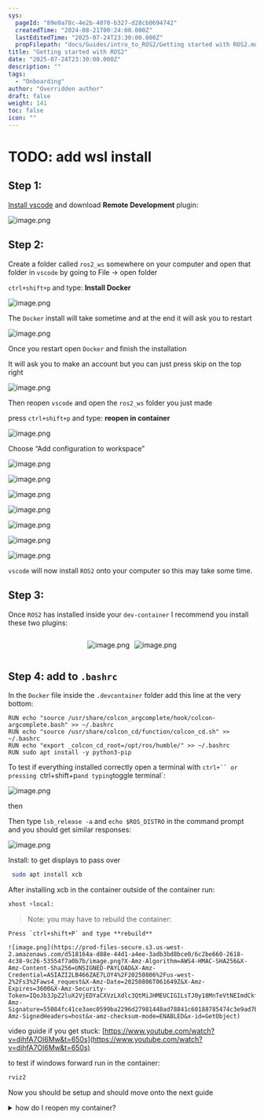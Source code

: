 ```yaml
---
sys:
  pageId: "89e0a78c-4e2b-4070-b327-d28cb0694742"
  createdTime: "2024-08-21T00:24:00.000Z"
  lastEditedTime: "2025-07-24T23:30:00.000Z"
  propFilepath: "docs/Guides/intro_to_ROS2/Getting started with ROS2.md"
title: "Getting started with ROS2"
date: "2025-07-24T23:30:00.000Z"
description: ""
tags:
  - "Onboarding"
author: "Overridden author"
draft: false
weight: 141
toc: false
icon: ""
---
```


# TODO: add wsl install

## Step 1:

[Install vscode](https://code.visualstudio.com/download) and download **Remote Development** plugin:

![image.png](https://prod-files-secure.s3.us-west-2.amazonaws.com/d518164a-d88e-44d1-a4ee-3adb3bd8bce0/efb52993-1881-4a40-b95e-6f020334f022/image.png?X-Amz-Algorithm=AWS4-HMAC-SHA256&X-Amz-Content-Sha256=UNSIGNED-PAYLOAD&X-Amz-Credential=ASIAZI2LB466ZBJM63OQ%2F20250806%2Fus-west-2%2Fs3%2Faws4_request&X-Amz-Date=20250806T061644Z&X-Amz-Expires=3600&X-Amz-Security-Token=IQoJb3JpZ2luX2VjEDYaCXVzLXdlc3QtMiJHMEUCIFn7GvIquiNSjjZ%2B%2FV4DBF4AlLjt%2F1ba7WSZBAPVy39jAiEAlsF069lK8LVr83%2FRqbyqYghIY98xDQvVF1W7e4qvAl8q%2FwMIbhAAGgw2Mzc0MjMxODM4MDUiDKhEQXI1d462zRoS5ircA12LLlw3wTv%2BCShpX9VPEY3qP5xnIa0hHWGXjyRagmkIGgJM3MVBFia5tcqin57%2BiH9aRA8k2a9ud%2B3L1qe%2FG7JpdWYO7Waz9N%2BQRRvqY8RYB9KNXQX3d7KqoFZAfxPcuOuReFJi4NHvxrc2tZx5fE56hlAUbLFjeufzLOZrvk0i7dznebN8IAn%2B08ywqVVvO%2BzSkeqQyfME7VWS9HRmMS8hVysmBJ0F2isMu%2BQwbzuA%2F2wkpUmcqhPoENir%2FO%2Fqy%2B1uvRc9B5PdSP4GPnXrV2Df6wNuocZSRcyUl7E1bFYfB%2BLIwTGg6IMZl2DlKST%2FMneH5n%2F%2BRHgTWB24wuuy%2FMUyAIAfzXdSuPPw%2Bq%2Bd7h6npF9DOBrBywV0mAImQqSZ0sSBWQA8yG30mi8DYR%2Fovi4lghY8dYwn1Ab7qVkpy%2F8yvhaVBoVZX%2B%2BPswXtPKNJ0EMYTOk%2FxkWeNeZDkZjXgQjdl%2Fo%2FDzZ%2F%2FrX735bPshKlGHy3khzZbEJSEz72U0ziFFzawyCpBL2nXgEVbSsaMcrl5VT%2B15hpuClrU6VjgaCy5quRCpw6tMD7shLUG2tjJF4uH7wimZV0Nchfnae1fV1Vm3%2BtaglmNmSFl5qasLXBgi1cJVdN0Yx6wacOMITLy8QGOqUB5DRSHopNqPtD4ViOOM0g%2FN0LgUxVyGuPgm3Ubx3Vxe621kP1I8GXCu5844ZyH6bDvuOLCrgpY%2BxOQaPDsUTJryZX87H%2BFoPVdQs2RpkJz7pYLMK01vX7MWJU0nJhvwCUWEIJKK%2FdPL4c22MKPKkGv2nvLrOCai83fgpu1h3Ub5SkUdwpt6ANs5oaZ05x0JnWGwq4Oj76Xmq%2F%2FeTwekxhpRy7Ff1o&X-Amz-Signature=88a153e55751311178766258de1c649be8d445e97d8808b9f7b545bcba66d22f&X-Amz-SignedHeaders=host&x-amz-checksum-mode=ENABLED&x-id=GetObject)

## Step 2:

Create a folder called `ros2_ws` somewhere on your computer and open that folder in `vscode` by going to File → open folder 

`ctrl+shift+p` and type: **Install Docker**

![image.png](https://prod-files-secure.s3.us-west-2.amazonaws.com/d518164a-d88e-44d1-a4ee-3adb3bd8bce0/2269dc0e-1cd5-47ff-bceb-c04ad9b2eab0/image.png?X-Amz-Algorithm=AWS4-HMAC-SHA256&X-Amz-Content-Sha256=UNSIGNED-PAYLOAD&X-Amz-Credential=ASIAZI2LB466ZBJM63OQ%2F20250806%2Fus-west-2%2Fs3%2Faws4_request&X-Amz-Date=20250806T061644Z&X-Amz-Expires=3600&X-Amz-Security-Token=IQoJb3JpZ2luX2VjEDYaCXVzLXdlc3QtMiJHMEUCIFn7GvIquiNSjjZ%2B%2FV4DBF4AlLjt%2F1ba7WSZBAPVy39jAiEAlsF069lK8LVr83%2FRqbyqYghIY98xDQvVF1W7e4qvAl8q%2FwMIbhAAGgw2Mzc0MjMxODM4MDUiDKhEQXI1d462zRoS5ircA12LLlw3wTv%2BCShpX9VPEY3qP5xnIa0hHWGXjyRagmkIGgJM3MVBFia5tcqin57%2BiH9aRA8k2a9ud%2B3L1qe%2FG7JpdWYO7Waz9N%2BQRRvqY8RYB9KNXQX3d7KqoFZAfxPcuOuReFJi4NHvxrc2tZx5fE56hlAUbLFjeufzLOZrvk0i7dznebN8IAn%2B08ywqVVvO%2BzSkeqQyfME7VWS9HRmMS8hVysmBJ0F2isMu%2BQwbzuA%2F2wkpUmcqhPoENir%2FO%2Fqy%2B1uvRc9B5PdSP4GPnXrV2Df6wNuocZSRcyUl7E1bFYfB%2BLIwTGg6IMZl2DlKST%2FMneH5n%2F%2BRHgTWB24wuuy%2FMUyAIAfzXdSuPPw%2Bq%2Bd7h6npF9DOBrBywV0mAImQqSZ0sSBWQA8yG30mi8DYR%2Fovi4lghY8dYwn1Ab7qVkpy%2F8yvhaVBoVZX%2B%2BPswXtPKNJ0EMYTOk%2FxkWeNeZDkZjXgQjdl%2Fo%2FDzZ%2F%2FrX735bPshKlGHy3khzZbEJSEz72U0ziFFzawyCpBL2nXgEVbSsaMcrl5VT%2B15hpuClrU6VjgaCy5quRCpw6tMD7shLUG2tjJF4uH7wimZV0Nchfnae1fV1Vm3%2BtaglmNmSFl5qasLXBgi1cJVdN0Yx6wacOMITLy8QGOqUB5DRSHopNqPtD4ViOOM0g%2FN0LgUxVyGuPgm3Ubx3Vxe621kP1I8GXCu5844ZyH6bDvuOLCrgpY%2BxOQaPDsUTJryZX87H%2BFoPVdQs2RpkJz7pYLMK01vX7MWJU0nJhvwCUWEIJKK%2FdPL4c22MKPKkGv2nvLrOCai83fgpu1h3Ub5SkUdwpt6ANs5oaZ05x0JnWGwq4Oj76Xmq%2F%2FeTwekxhpRy7Ff1o&X-Amz-Signature=09b87bb0f5340128bccf94a898a53d66045aee44e6a08d6c2b23845f9421f7a4&X-Amz-SignedHeaders=host&x-amz-checksum-mode=ENABLED&x-id=GetObject)

The `Docker` install will take sometime and at the end it will ask you to restart

![image.png](https://prod-files-secure.s3.us-west-2.amazonaws.com/d518164a-d88e-44d1-a4ee-3adb3bd8bce0/ed233f78-be33-4b1f-b89c-9c346c0e961e/image.png?X-Amz-Algorithm=AWS4-HMAC-SHA256&X-Amz-Content-Sha256=UNSIGNED-PAYLOAD&X-Amz-Credential=ASIAZI2LB466ZBJM63OQ%2F20250806%2Fus-west-2%2Fs3%2Faws4_request&X-Amz-Date=20250806T061644Z&X-Amz-Expires=3600&X-Amz-Security-Token=IQoJb3JpZ2luX2VjEDYaCXVzLXdlc3QtMiJHMEUCIFn7GvIquiNSjjZ%2B%2FV4DBF4AlLjt%2F1ba7WSZBAPVy39jAiEAlsF069lK8LVr83%2FRqbyqYghIY98xDQvVF1W7e4qvAl8q%2FwMIbhAAGgw2Mzc0MjMxODM4MDUiDKhEQXI1d462zRoS5ircA12LLlw3wTv%2BCShpX9VPEY3qP5xnIa0hHWGXjyRagmkIGgJM3MVBFia5tcqin57%2BiH9aRA8k2a9ud%2B3L1qe%2FG7JpdWYO7Waz9N%2BQRRvqY8RYB9KNXQX3d7KqoFZAfxPcuOuReFJi4NHvxrc2tZx5fE56hlAUbLFjeufzLOZrvk0i7dznebN8IAn%2B08ywqVVvO%2BzSkeqQyfME7VWS9HRmMS8hVysmBJ0F2isMu%2BQwbzuA%2F2wkpUmcqhPoENir%2FO%2Fqy%2B1uvRc9B5PdSP4GPnXrV2Df6wNuocZSRcyUl7E1bFYfB%2BLIwTGg6IMZl2DlKST%2FMneH5n%2F%2BRHgTWB24wuuy%2FMUyAIAfzXdSuPPw%2Bq%2Bd7h6npF9DOBrBywV0mAImQqSZ0sSBWQA8yG30mi8DYR%2Fovi4lghY8dYwn1Ab7qVkpy%2F8yvhaVBoVZX%2B%2BPswXtPKNJ0EMYTOk%2FxkWeNeZDkZjXgQjdl%2Fo%2FDzZ%2F%2FrX735bPshKlGHy3khzZbEJSEz72U0ziFFzawyCpBL2nXgEVbSsaMcrl5VT%2B15hpuClrU6VjgaCy5quRCpw6tMD7shLUG2tjJF4uH7wimZV0Nchfnae1fV1Vm3%2BtaglmNmSFl5qasLXBgi1cJVdN0Yx6wacOMITLy8QGOqUB5DRSHopNqPtD4ViOOM0g%2FN0LgUxVyGuPgm3Ubx3Vxe621kP1I8GXCu5844ZyH6bDvuOLCrgpY%2BxOQaPDsUTJryZX87H%2BFoPVdQs2RpkJz7pYLMK01vX7MWJU0nJhvwCUWEIJKK%2FdPL4c22MKPKkGv2nvLrOCai83fgpu1h3Ub5SkUdwpt6ANs5oaZ05x0JnWGwq4Oj76Xmq%2F%2FeTwekxhpRy7Ff1o&X-Amz-Signature=06c0c0605b88b76026bec281fe48aef35f6faac4ac9eee0c2bca5e723ff92ad7&X-Amz-SignedHeaders=host&x-amz-checksum-mode=ENABLED&x-id=GetObject)

Once you restart open `Docker` and finish the installation

It will ask you to make an account but you can just press skip on the top right

![image.png](https://prod-files-secure.s3.us-west-2.amazonaws.com/d518164a-d88e-44d1-a4ee-3adb3bd8bce0/21010ad9-1659-4fd9-9f59-9932a09b2a3d/image.png?X-Amz-Algorithm=AWS4-HMAC-SHA256&X-Amz-Content-Sha256=UNSIGNED-PAYLOAD&X-Amz-Credential=ASIAZI2LB466ZBJM63OQ%2F20250806%2Fus-west-2%2Fs3%2Faws4_request&X-Amz-Date=20250806T061644Z&X-Amz-Expires=3600&X-Amz-Security-Token=IQoJb3JpZ2luX2VjEDYaCXVzLXdlc3QtMiJHMEUCIFn7GvIquiNSjjZ%2B%2FV4DBF4AlLjt%2F1ba7WSZBAPVy39jAiEAlsF069lK8LVr83%2FRqbyqYghIY98xDQvVF1W7e4qvAl8q%2FwMIbhAAGgw2Mzc0MjMxODM4MDUiDKhEQXI1d462zRoS5ircA12LLlw3wTv%2BCShpX9VPEY3qP5xnIa0hHWGXjyRagmkIGgJM3MVBFia5tcqin57%2BiH9aRA8k2a9ud%2B3L1qe%2FG7JpdWYO7Waz9N%2BQRRvqY8RYB9KNXQX3d7KqoFZAfxPcuOuReFJi4NHvxrc2tZx5fE56hlAUbLFjeufzLOZrvk0i7dznebN8IAn%2B08ywqVVvO%2BzSkeqQyfME7VWS9HRmMS8hVysmBJ0F2isMu%2BQwbzuA%2F2wkpUmcqhPoENir%2FO%2Fqy%2B1uvRc9B5PdSP4GPnXrV2Df6wNuocZSRcyUl7E1bFYfB%2BLIwTGg6IMZl2DlKST%2FMneH5n%2F%2BRHgTWB24wuuy%2FMUyAIAfzXdSuPPw%2Bq%2Bd7h6npF9DOBrBywV0mAImQqSZ0sSBWQA8yG30mi8DYR%2Fovi4lghY8dYwn1Ab7qVkpy%2F8yvhaVBoVZX%2B%2BPswXtPKNJ0EMYTOk%2FxkWeNeZDkZjXgQjdl%2Fo%2FDzZ%2F%2FrX735bPshKlGHy3khzZbEJSEz72U0ziFFzawyCpBL2nXgEVbSsaMcrl5VT%2B15hpuClrU6VjgaCy5quRCpw6tMD7shLUG2tjJF4uH7wimZV0Nchfnae1fV1Vm3%2BtaglmNmSFl5qasLXBgi1cJVdN0Yx6wacOMITLy8QGOqUB5DRSHopNqPtD4ViOOM0g%2FN0LgUxVyGuPgm3Ubx3Vxe621kP1I8GXCu5844ZyH6bDvuOLCrgpY%2BxOQaPDsUTJryZX87H%2BFoPVdQs2RpkJz7pYLMK01vX7MWJU0nJhvwCUWEIJKK%2FdPL4c22MKPKkGv2nvLrOCai83fgpu1h3Ub5SkUdwpt6ANs5oaZ05x0JnWGwq4Oj76Xmq%2F%2FeTwekxhpRy7Ff1o&X-Amz-Signature=56bcd9fe0f217df809d10dfbaa9baceaf6e7ec661e7929a2445a76bdfee650bc&X-Amz-SignedHeaders=host&x-amz-checksum-mode=ENABLED&x-id=GetObject)

Then reopen `vscode` and open the `ros2_ws` folder you just made

press `ctrl+shift+p` and type: **reopen in container**

![image.png](https://prod-files-secure.s3.us-west-2.amazonaws.com/d518164a-d88e-44d1-a4ee-3adb3bd8bce0/4e93b8c2-41ad-488c-8095-c74205196118/image.png?X-Amz-Algorithm=AWS4-HMAC-SHA256&X-Amz-Content-Sha256=UNSIGNED-PAYLOAD&X-Amz-Credential=ASIAZI2LB466ZBJM63OQ%2F20250806%2Fus-west-2%2Fs3%2Faws4_request&X-Amz-Date=20250806T061644Z&X-Amz-Expires=3600&X-Amz-Security-Token=IQoJb3JpZ2luX2VjEDYaCXVzLXdlc3QtMiJHMEUCIFn7GvIquiNSjjZ%2B%2FV4DBF4AlLjt%2F1ba7WSZBAPVy39jAiEAlsF069lK8LVr83%2FRqbyqYghIY98xDQvVF1W7e4qvAl8q%2FwMIbhAAGgw2Mzc0MjMxODM4MDUiDKhEQXI1d462zRoS5ircA12LLlw3wTv%2BCShpX9VPEY3qP5xnIa0hHWGXjyRagmkIGgJM3MVBFia5tcqin57%2BiH9aRA8k2a9ud%2B3L1qe%2FG7JpdWYO7Waz9N%2BQRRvqY8RYB9KNXQX3d7KqoFZAfxPcuOuReFJi4NHvxrc2tZx5fE56hlAUbLFjeufzLOZrvk0i7dznebN8IAn%2B08ywqVVvO%2BzSkeqQyfME7VWS9HRmMS8hVysmBJ0F2isMu%2BQwbzuA%2F2wkpUmcqhPoENir%2FO%2Fqy%2B1uvRc9B5PdSP4GPnXrV2Df6wNuocZSRcyUl7E1bFYfB%2BLIwTGg6IMZl2DlKST%2FMneH5n%2F%2BRHgTWB24wuuy%2FMUyAIAfzXdSuPPw%2Bq%2Bd7h6npF9DOBrBywV0mAImQqSZ0sSBWQA8yG30mi8DYR%2Fovi4lghY8dYwn1Ab7qVkpy%2F8yvhaVBoVZX%2B%2BPswXtPKNJ0EMYTOk%2FxkWeNeZDkZjXgQjdl%2Fo%2FDzZ%2F%2FrX735bPshKlGHy3khzZbEJSEz72U0ziFFzawyCpBL2nXgEVbSsaMcrl5VT%2B15hpuClrU6VjgaCy5quRCpw6tMD7shLUG2tjJF4uH7wimZV0Nchfnae1fV1Vm3%2BtaglmNmSFl5qasLXBgi1cJVdN0Yx6wacOMITLy8QGOqUB5DRSHopNqPtD4ViOOM0g%2FN0LgUxVyGuPgm3Ubx3Vxe621kP1I8GXCu5844ZyH6bDvuOLCrgpY%2BxOQaPDsUTJryZX87H%2BFoPVdQs2RpkJz7pYLMK01vX7MWJU0nJhvwCUWEIJKK%2FdPL4c22MKPKkGv2nvLrOCai83fgpu1h3Ub5SkUdwpt6ANs5oaZ05x0JnWGwq4Oj76Xmq%2F%2FeTwekxhpRy7Ff1o&X-Amz-Signature=1eea65dd9d5b3d92bdc61676a5053813b5f116da5812644e4375702572a7f0f3&X-Amz-SignedHeaders=host&x-amz-checksum-mode=ENABLED&x-id=GetObject)

Choose “Add configuration to workspace”

![image.png](https://prod-files-secure.s3.us-west-2.amazonaws.com/d518164a-d88e-44d1-a4ee-3adb3bd8bce0/9560b282-5060-4989-ba37-97e7b2c22476/image.png?X-Amz-Algorithm=AWS4-HMAC-SHA256&X-Amz-Content-Sha256=UNSIGNED-PAYLOAD&X-Amz-Credential=ASIAZI2LB466ZBJM63OQ%2F20250806%2Fus-west-2%2Fs3%2Faws4_request&X-Amz-Date=20250806T061644Z&X-Amz-Expires=3600&X-Amz-Security-Token=IQoJb3JpZ2luX2VjEDYaCXVzLXdlc3QtMiJHMEUCIFn7GvIquiNSjjZ%2B%2FV4DBF4AlLjt%2F1ba7WSZBAPVy39jAiEAlsF069lK8LVr83%2FRqbyqYghIY98xDQvVF1W7e4qvAl8q%2FwMIbhAAGgw2Mzc0MjMxODM4MDUiDKhEQXI1d462zRoS5ircA12LLlw3wTv%2BCShpX9VPEY3qP5xnIa0hHWGXjyRagmkIGgJM3MVBFia5tcqin57%2BiH9aRA8k2a9ud%2B3L1qe%2FG7JpdWYO7Waz9N%2BQRRvqY8RYB9KNXQX3d7KqoFZAfxPcuOuReFJi4NHvxrc2tZx5fE56hlAUbLFjeufzLOZrvk0i7dznebN8IAn%2B08ywqVVvO%2BzSkeqQyfME7VWS9HRmMS8hVysmBJ0F2isMu%2BQwbzuA%2F2wkpUmcqhPoENir%2FO%2Fqy%2B1uvRc9B5PdSP4GPnXrV2Df6wNuocZSRcyUl7E1bFYfB%2BLIwTGg6IMZl2DlKST%2FMneH5n%2F%2BRHgTWB24wuuy%2FMUyAIAfzXdSuPPw%2Bq%2Bd7h6npF9DOBrBywV0mAImQqSZ0sSBWQA8yG30mi8DYR%2Fovi4lghY8dYwn1Ab7qVkpy%2F8yvhaVBoVZX%2B%2BPswXtPKNJ0EMYTOk%2FxkWeNeZDkZjXgQjdl%2Fo%2FDzZ%2F%2FrX735bPshKlGHy3khzZbEJSEz72U0ziFFzawyCpBL2nXgEVbSsaMcrl5VT%2B15hpuClrU6VjgaCy5quRCpw6tMD7shLUG2tjJF4uH7wimZV0Nchfnae1fV1Vm3%2BtaglmNmSFl5qasLXBgi1cJVdN0Yx6wacOMITLy8QGOqUB5DRSHopNqPtD4ViOOM0g%2FN0LgUxVyGuPgm3Ubx3Vxe621kP1I8GXCu5844ZyH6bDvuOLCrgpY%2BxOQaPDsUTJryZX87H%2BFoPVdQs2RpkJz7pYLMK01vX7MWJU0nJhvwCUWEIJKK%2FdPL4c22MKPKkGv2nvLrOCai83fgpu1h3Ub5SkUdwpt6ANs5oaZ05x0JnWGwq4Oj76Xmq%2F%2FeTwekxhpRy7Ff1o&X-Amz-Signature=8ab1c5e7109b26a9d9ec95bec12eda35bc2ea46645073c94058f4a64a92230b8&X-Amz-SignedHeaders=host&x-amz-checksum-mode=ENABLED&x-id=GetObject)

![image.png](https://prod-files-secure.s3.us-west-2.amazonaws.com/d518164a-d88e-44d1-a4ee-3adb3bd8bce0/2ee63f81-886b-48e8-a553-dc6e5eac99e4/image.png?X-Amz-Algorithm=AWS4-HMAC-SHA256&X-Amz-Content-Sha256=UNSIGNED-PAYLOAD&X-Amz-Credential=ASIAZI2LB466ZBJM63OQ%2F20250806%2Fus-west-2%2Fs3%2Faws4_request&X-Amz-Date=20250806T061644Z&X-Amz-Expires=3600&X-Amz-Security-Token=IQoJb3JpZ2luX2VjEDYaCXVzLXdlc3QtMiJHMEUCIFn7GvIquiNSjjZ%2B%2FV4DBF4AlLjt%2F1ba7WSZBAPVy39jAiEAlsF069lK8LVr83%2FRqbyqYghIY98xDQvVF1W7e4qvAl8q%2FwMIbhAAGgw2Mzc0MjMxODM4MDUiDKhEQXI1d462zRoS5ircA12LLlw3wTv%2BCShpX9VPEY3qP5xnIa0hHWGXjyRagmkIGgJM3MVBFia5tcqin57%2BiH9aRA8k2a9ud%2B3L1qe%2FG7JpdWYO7Waz9N%2BQRRvqY8RYB9KNXQX3d7KqoFZAfxPcuOuReFJi4NHvxrc2tZx5fE56hlAUbLFjeufzLOZrvk0i7dznebN8IAn%2B08ywqVVvO%2BzSkeqQyfME7VWS9HRmMS8hVysmBJ0F2isMu%2BQwbzuA%2F2wkpUmcqhPoENir%2FO%2Fqy%2B1uvRc9B5PdSP4GPnXrV2Df6wNuocZSRcyUl7E1bFYfB%2BLIwTGg6IMZl2DlKST%2FMneH5n%2F%2BRHgTWB24wuuy%2FMUyAIAfzXdSuPPw%2Bq%2Bd7h6npF9DOBrBywV0mAImQqSZ0sSBWQA8yG30mi8DYR%2Fovi4lghY8dYwn1Ab7qVkpy%2F8yvhaVBoVZX%2B%2BPswXtPKNJ0EMYTOk%2FxkWeNeZDkZjXgQjdl%2Fo%2FDzZ%2F%2FrX735bPshKlGHy3khzZbEJSEz72U0ziFFzawyCpBL2nXgEVbSsaMcrl5VT%2B15hpuClrU6VjgaCy5quRCpw6tMD7shLUG2tjJF4uH7wimZV0Nchfnae1fV1Vm3%2BtaglmNmSFl5qasLXBgi1cJVdN0Yx6wacOMITLy8QGOqUB5DRSHopNqPtD4ViOOM0g%2FN0LgUxVyGuPgm3Ubx3Vxe621kP1I8GXCu5844ZyH6bDvuOLCrgpY%2BxOQaPDsUTJryZX87H%2BFoPVdQs2RpkJz7pYLMK01vX7MWJU0nJhvwCUWEIJKK%2FdPL4c22MKPKkGv2nvLrOCai83fgpu1h3Ub5SkUdwpt6ANs5oaZ05x0JnWGwq4Oj76Xmq%2F%2FeTwekxhpRy7Ff1o&X-Amz-Signature=065a0bc242b550ceecc878399eb38974a1ddc8495e5e7556babb272052ac96b5&X-Amz-SignedHeaders=host&x-amz-checksum-mode=ENABLED&x-id=GetObject)

![image.png](https://prod-files-secure.s3.us-west-2.amazonaws.com/d518164a-d88e-44d1-a4ee-3adb3bd8bce0/e0fd626c-c8b6-4b2c-95d1-fa4c26514504/image.png?X-Amz-Algorithm=AWS4-HMAC-SHA256&X-Amz-Content-Sha256=UNSIGNED-PAYLOAD&X-Amz-Credential=ASIAZI2LB466ZBJM63OQ%2F20250806%2Fus-west-2%2Fs3%2Faws4_request&X-Amz-Date=20250806T061644Z&X-Amz-Expires=3600&X-Amz-Security-Token=IQoJb3JpZ2luX2VjEDYaCXVzLXdlc3QtMiJHMEUCIFn7GvIquiNSjjZ%2B%2FV4DBF4AlLjt%2F1ba7WSZBAPVy39jAiEAlsF069lK8LVr83%2FRqbyqYghIY98xDQvVF1W7e4qvAl8q%2FwMIbhAAGgw2Mzc0MjMxODM4MDUiDKhEQXI1d462zRoS5ircA12LLlw3wTv%2BCShpX9VPEY3qP5xnIa0hHWGXjyRagmkIGgJM3MVBFia5tcqin57%2BiH9aRA8k2a9ud%2B3L1qe%2FG7JpdWYO7Waz9N%2BQRRvqY8RYB9KNXQX3d7KqoFZAfxPcuOuReFJi4NHvxrc2tZx5fE56hlAUbLFjeufzLOZrvk0i7dznebN8IAn%2B08ywqVVvO%2BzSkeqQyfME7VWS9HRmMS8hVysmBJ0F2isMu%2BQwbzuA%2F2wkpUmcqhPoENir%2FO%2Fqy%2B1uvRc9B5PdSP4GPnXrV2Df6wNuocZSRcyUl7E1bFYfB%2BLIwTGg6IMZl2DlKST%2FMneH5n%2F%2BRHgTWB24wuuy%2FMUyAIAfzXdSuPPw%2Bq%2Bd7h6npF9DOBrBywV0mAImQqSZ0sSBWQA8yG30mi8DYR%2Fovi4lghY8dYwn1Ab7qVkpy%2F8yvhaVBoVZX%2B%2BPswXtPKNJ0EMYTOk%2FxkWeNeZDkZjXgQjdl%2Fo%2FDzZ%2F%2FrX735bPshKlGHy3khzZbEJSEz72U0ziFFzawyCpBL2nXgEVbSsaMcrl5VT%2B15hpuClrU6VjgaCy5quRCpw6tMD7shLUG2tjJF4uH7wimZV0Nchfnae1fV1Vm3%2BtaglmNmSFl5qasLXBgi1cJVdN0Yx6wacOMITLy8QGOqUB5DRSHopNqPtD4ViOOM0g%2FN0LgUxVyGuPgm3Ubx3Vxe621kP1I8GXCu5844ZyH6bDvuOLCrgpY%2BxOQaPDsUTJryZX87H%2BFoPVdQs2RpkJz7pYLMK01vX7MWJU0nJhvwCUWEIJKK%2FdPL4c22MKPKkGv2nvLrOCai83fgpu1h3Ub5SkUdwpt6ANs5oaZ05x0JnWGwq4Oj76Xmq%2F%2FeTwekxhpRy7Ff1o&X-Amz-Signature=3dc82fa0396d2c7f4efc2639ace483d7e87b1670126927c602e171f964344748&X-Amz-SignedHeaders=host&x-amz-checksum-mode=ENABLED&x-id=GetObject)

![image.png](https://prod-files-secure.s3.us-west-2.amazonaws.com/d518164a-d88e-44d1-a4ee-3adb3bd8bce0/a2e13f50-d2ab-4719-a4c2-7ced634bfc9d/image.png?X-Amz-Algorithm=AWS4-HMAC-SHA256&X-Amz-Content-Sha256=UNSIGNED-PAYLOAD&X-Amz-Credential=ASIAZI2LB466ZBJM63OQ%2F20250806%2Fus-west-2%2Fs3%2Faws4_request&X-Amz-Date=20250806T061644Z&X-Amz-Expires=3600&X-Amz-Security-Token=IQoJb3JpZ2luX2VjEDYaCXVzLXdlc3QtMiJHMEUCIFn7GvIquiNSjjZ%2B%2FV4DBF4AlLjt%2F1ba7WSZBAPVy39jAiEAlsF069lK8LVr83%2FRqbyqYghIY98xDQvVF1W7e4qvAl8q%2FwMIbhAAGgw2Mzc0MjMxODM4MDUiDKhEQXI1d462zRoS5ircA12LLlw3wTv%2BCShpX9VPEY3qP5xnIa0hHWGXjyRagmkIGgJM3MVBFia5tcqin57%2BiH9aRA8k2a9ud%2B3L1qe%2FG7JpdWYO7Waz9N%2BQRRvqY8RYB9KNXQX3d7KqoFZAfxPcuOuReFJi4NHvxrc2tZx5fE56hlAUbLFjeufzLOZrvk0i7dznebN8IAn%2B08ywqVVvO%2BzSkeqQyfME7VWS9HRmMS8hVysmBJ0F2isMu%2BQwbzuA%2F2wkpUmcqhPoENir%2FO%2Fqy%2B1uvRc9B5PdSP4GPnXrV2Df6wNuocZSRcyUl7E1bFYfB%2BLIwTGg6IMZl2DlKST%2FMneH5n%2F%2BRHgTWB24wuuy%2FMUyAIAfzXdSuPPw%2Bq%2Bd7h6npF9DOBrBywV0mAImQqSZ0sSBWQA8yG30mi8DYR%2Fovi4lghY8dYwn1Ab7qVkpy%2F8yvhaVBoVZX%2B%2BPswXtPKNJ0EMYTOk%2FxkWeNeZDkZjXgQjdl%2Fo%2FDzZ%2F%2FrX735bPshKlGHy3khzZbEJSEz72U0ziFFzawyCpBL2nXgEVbSsaMcrl5VT%2B15hpuClrU6VjgaCy5quRCpw6tMD7shLUG2tjJF4uH7wimZV0Nchfnae1fV1Vm3%2BtaglmNmSFl5qasLXBgi1cJVdN0Yx6wacOMITLy8QGOqUB5DRSHopNqPtD4ViOOM0g%2FN0LgUxVyGuPgm3Ubx3Vxe621kP1I8GXCu5844ZyH6bDvuOLCrgpY%2BxOQaPDsUTJryZX87H%2BFoPVdQs2RpkJz7pYLMK01vX7MWJU0nJhvwCUWEIJKK%2FdPL4c22MKPKkGv2nvLrOCai83fgpu1h3Ub5SkUdwpt6ANs5oaZ05x0JnWGwq4Oj76Xmq%2F%2FeTwekxhpRy7Ff1o&X-Amz-Signature=2a1c9bb404df2430284ca8e2d61995f240cff03813dd6a12fd86b3d7dce3ba03&X-Amz-SignedHeaders=host&x-amz-checksum-mode=ENABLED&x-id=GetObject)

![image.png](https://prod-files-secure.s3.us-west-2.amazonaws.com/d518164a-d88e-44d1-a4ee-3adb3bd8bce0/6cc478ad-aaba-4bf7-9fcc-403277ab896c/image.png?X-Amz-Algorithm=AWS4-HMAC-SHA256&X-Amz-Content-Sha256=UNSIGNED-PAYLOAD&X-Amz-Credential=ASIAZI2LB466ZBJM63OQ%2F20250806%2Fus-west-2%2Fs3%2Faws4_request&X-Amz-Date=20250806T061644Z&X-Amz-Expires=3600&X-Amz-Security-Token=IQoJb3JpZ2luX2VjEDYaCXVzLXdlc3QtMiJHMEUCIFn7GvIquiNSjjZ%2B%2FV4DBF4AlLjt%2F1ba7WSZBAPVy39jAiEAlsF069lK8LVr83%2FRqbyqYghIY98xDQvVF1W7e4qvAl8q%2FwMIbhAAGgw2Mzc0MjMxODM4MDUiDKhEQXI1d462zRoS5ircA12LLlw3wTv%2BCShpX9VPEY3qP5xnIa0hHWGXjyRagmkIGgJM3MVBFia5tcqin57%2BiH9aRA8k2a9ud%2B3L1qe%2FG7JpdWYO7Waz9N%2BQRRvqY8RYB9KNXQX3d7KqoFZAfxPcuOuReFJi4NHvxrc2tZx5fE56hlAUbLFjeufzLOZrvk0i7dznebN8IAn%2B08ywqVVvO%2BzSkeqQyfME7VWS9HRmMS8hVysmBJ0F2isMu%2BQwbzuA%2F2wkpUmcqhPoENir%2FO%2Fqy%2B1uvRc9B5PdSP4GPnXrV2Df6wNuocZSRcyUl7E1bFYfB%2BLIwTGg6IMZl2DlKST%2FMneH5n%2F%2BRHgTWB24wuuy%2FMUyAIAfzXdSuPPw%2Bq%2Bd7h6npF9DOBrBywV0mAImQqSZ0sSBWQA8yG30mi8DYR%2Fovi4lghY8dYwn1Ab7qVkpy%2F8yvhaVBoVZX%2B%2BPswXtPKNJ0EMYTOk%2FxkWeNeZDkZjXgQjdl%2Fo%2FDzZ%2F%2FrX735bPshKlGHy3khzZbEJSEz72U0ziFFzawyCpBL2nXgEVbSsaMcrl5VT%2B15hpuClrU6VjgaCy5quRCpw6tMD7shLUG2tjJF4uH7wimZV0Nchfnae1fV1Vm3%2BtaglmNmSFl5qasLXBgi1cJVdN0Yx6wacOMITLy8QGOqUB5DRSHopNqPtD4ViOOM0g%2FN0LgUxVyGuPgm3Ubx3Vxe621kP1I8GXCu5844ZyH6bDvuOLCrgpY%2BxOQaPDsUTJryZX87H%2BFoPVdQs2RpkJz7pYLMK01vX7MWJU0nJhvwCUWEIJKK%2FdPL4c22MKPKkGv2nvLrOCai83fgpu1h3Ub5SkUdwpt6ANs5oaZ05x0JnWGwq4Oj76Xmq%2F%2FeTwekxhpRy7Ff1o&X-Amz-Signature=8b1d74f49953a44deab6ff3e8f7005bb056760b131dc9dff37d0648562431536&X-Amz-SignedHeaders=host&x-amz-checksum-mode=ENABLED&x-id=GetObject)

![image.png](https://prod-files-secure.s3.us-west-2.amazonaws.com/d518164a-d88e-44d1-a4ee-3adb3bd8bce0/53255b28-f75e-430f-b9e3-c0ac8577e42b/image.png?X-Amz-Algorithm=AWS4-HMAC-SHA256&X-Amz-Content-Sha256=UNSIGNED-PAYLOAD&X-Amz-Credential=ASIAZI2LB466ZBJM63OQ%2F20250806%2Fus-west-2%2Fs3%2Faws4_request&X-Amz-Date=20250806T061644Z&X-Amz-Expires=3600&X-Amz-Security-Token=IQoJb3JpZ2luX2VjEDYaCXVzLXdlc3QtMiJHMEUCIFn7GvIquiNSjjZ%2B%2FV4DBF4AlLjt%2F1ba7WSZBAPVy39jAiEAlsF069lK8LVr83%2FRqbyqYghIY98xDQvVF1W7e4qvAl8q%2FwMIbhAAGgw2Mzc0MjMxODM4MDUiDKhEQXI1d462zRoS5ircA12LLlw3wTv%2BCShpX9VPEY3qP5xnIa0hHWGXjyRagmkIGgJM3MVBFia5tcqin57%2BiH9aRA8k2a9ud%2B3L1qe%2FG7JpdWYO7Waz9N%2BQRRvqY8RYB9KNXQX3d7KqoFZAfxPcuOuReFJi4NHvxrc2tZx5fE56hlAUbLFjeufzLOZrvk0i7dznebN8IAn%2B08ywqVVvO%2BzSkeqQyfME7VWS9HRmMS8hVysmBJ0F2isMu%2BQwbzuA%2F2wkpUmcqhPoENir%2FO%2Fqy%2B1uvRc9B5PdSP4GPnXrV2Df6wNuocZSRcyUl7E1bFYfB%2BLIwTGg6IMZl2DlKST%2FMneH5n%2F%2BRHgTWB24wuuy%2FMUyAIAfzXdSuPPw%2Bq%2Bd7h6npF9DOBrBywV0mAImQqSZ0sSBWQA8yG30mi8DYR%2Fovi4lghY8dYwn1Ab7qVkpy%2F8yvhaVBoVZX%2B%2BPswXtPKNJ0EMYTOk%2FxkWeNeZDkZjXgQjdl%2Fo%2FDzZ%2F%2FrX735bPshKlGHy3khzZbEJSEz72U0ziFFzawyCpBL2nXgEVbSsaMcrl5VT%2B15hpuClrU6VjgaCy5quRCpw6tMD7shLUG2tjJF4uH7wimZV0Nchfnae1fV1Vm3%2BtaglmNmSFl5qasLXBgi1cJVdN0Yx6wacOMITLy8QGOqUB5DRSHopNqPtD4ViOOM0g%2FN0LgUxVyGuPgm3Ubx3Vxe621kP1I8GXCu5844ZyH6bDvuOLCrgpY%2BxOQaPDsUTJryZX87H%2BFoPVdQs2RpkJz7pYLMK01vX7MWJU0nJhvwCUWEIJKK%2FdPL4c22MKPKkGv2nvLrOCai83fgpu1h3Ub5SkUdwpt6ANs5oaZ05x0JnWGwq4Oj76Xmq%2F%2FeTwekxhpRy7Ff1o&X-Amz-Signature=d52573772452de747eb2d5bbc4b80ce5a9fe9d7ac4ae716f3302712d917a9254&X-Amz-SignedHeaders=host&x-amz-checksum-mode=ENABLED&x-id=GetObject)

![image.png](https://prod-files-secure.s3.us-west-2.amazonaws.com/d518164a-d88e-44d1-a4ee-3adb3bd8bce0/7c562767-5af9-4ffb-97d1-327bcdf4ee00/image.png?X-Amz-Algorithm=AWS4-HMAC-SHA256&X-Amz-Content-Sha256=UNSIGNED-PAYLOAD&X-Amz-Credential=ASIAZI2LB466ZBJM63OQ%2F20250806%2Fus-west-2%2Fs3%2Faws4_request&X-Amz-Date=20250806T061644Z&X-Amz-Expires=3600&X-Amz-Security-Token=IQoJb3JpZ2luX2VjEDYaCXVzLXdlc3QtMiJHMEUCIFn7GvIquiNSjjZ%2B%2FV4DBF4AlLjt%2F1ba7WSZBAPVy39jAiEAlsF069lK8LVr83%2FRqbyqYghIY98xDQvVF1W7e4qvAl8q%2FwMIbhAAGgw2Mzc0MjMxODM4MDUiDKhEQXI1d462zRoS5ircA12LLlw3wTv%2BCShpX9VPEY3qP5xnIa0hHWGXjyRagmkIGgJM3MVBFia5tcqin57%2BiH9aRA8k2a9ud%2B3L1qe%2FG7JpdWYO7Waz9N%2BQRRvqY8RYB9KNXQX3d7KqoFZAfxPcuOuReFJi4NHvxrc2tZx5fE56hlAUbLFjeufzLOZrvk0i7dznebN8IAn%2B08ywqVVvO%2BzSkeqQyfME7VWS9HRmMS8hVysmBJ0F2isMu%2BQwbzuA%2F2wkpUmcqhPoENir%2FO%2Fqy%2B1uvRc9B5PdSP4GPnXrV2Df6wNuocZSRcyUl7E1bFYfB%2BLIwTGg6IMZl2DlKST%2FMneH5n%2F%2BRHgTWB24wuuy%2FMUyAIAfzXdSuPPw%2Bq%2Bd7h6npF9DOBrBywV0mAImQqSZ0sSBWQA8yG30mi8DYR%2Fovi4lghY8dYwn1Ab7qVkpy%2F8yvhaVBoVZX%2B%2BPswXtPKNJ0EMYTOk%2FxkWeNeZDkZjXgQjdl%2Fo%2FDzZ%2F%2FrX735bPshKlGHy3khzZbEJSEz72U0ziFFzawyCpBL2nXgEVbSsaMcrl5VT%2B15hpuClrU6VjgaCy5quRCpw6tMD7shLUG2tjJF4uH7wimZV0Nchfnae1fV1Vm3%2BtaglmNmSFl5qasLXBgi1cJVdN0Yx6wacOMITLy8QGOqUB5DRSHopNqPtD4ViOOM0g%2FN0LgUxVyGuPgm3Ubx3Vxe621kP1I8GXCu5844ZyH6bDvuOLCrgpY%2BxOQaPDsUTJryZX87H%2BFoPVdQs2RpkJz7pYLMK01vX7MWJU0nJhvwCUWEIJKK%2FdPL4c22MKPKkGv2nvLrOCai83fgpu1h3Ub5SkUdwpt6ANs5oaZ05x0JnWGwq4Oj76Xmq%2F%2FeTwekxhpRy7Ff1o&X-Amz-Signature=059a8f66e448579de9e6027170561730c90d1ecd312e92576cd1afef0bdaef64&X-Amz-SignedHeaders=host&x-amz-checksum-mode=ENABLED&x-id=GetObject)

`vscode` will now install `ROS2` onto your computer so this may take some time.

## Step 3:

Once `ROS2` has installed inside your `dev-container` I recommend you install these two plugins:

<div style="display: flex;flex-direction: row; column-gap:10px; max-width: 630px;justify-content: center;">
<div>

![image.png](https://prod-files-secure.s3.us-west-2.amazonaws.com/d518164a-d88e-44d1-a4ee-3adb3bd8bce0/3fc3d550-5a54-4ba1-ba6b-faa01cdb7369/image.png?X-Amz-Algorithm=AWS4-HMAC-SHA256&X-Amz-Content-Sha256=UNSIGNED-PAYLOAD&X-Amz-Credential=ASIAZI2LB466QEOXYKXI%2F20250806%2Fus-west-2%2Fs3%2Faws4_request&X-Amz-Date=20250806T061647Z&X-Amz-Expires=3600&X-Amz-Security-Token=IQoJb3JpZ2luX2VjEDUaCXVzLXdlc3QtMiJHMEUCIBoj0De9TlTngMNUxczi6WSXCNhNQff9FVupBE3kACOlAiEA5FHGKzBECB0lPSgcvXpriQrbELrPz7ANsIpc16oKAswq%2FwMIbhAAGgw2Mzc0MjMxODM4MDUiDFIqPdpzbb9YUhwk0SrcA7XtItNB0QgjHg295GXgVDWgKrZt4ixQiA1sEUPeSWwU23%2B9rHWk4%2Bld9NZf%2BSu53DEF%2BLEDUd7ez27CYfIeT91AVgi7%2BoqegKlZKrhlwKvKtqwFdVMlvB8ApU5NjL79J48AeCoBPeazXPMr1xpTo%2BkuWZAdRsvNaGbnfbcErAYCE9aOoFIAf4oR23Z90%2BEVeGn%2BNP%2B2daMj7XP6ZWZ%2BymZoNM%2Fx2Md2W6oPYU4zLIwQmxwaLQ3STfeVPhiqFtBpu4CEfsgd4PM2BCfAdsyGQ7SlzMHRPwYWhB2pKoI19L5Yq9iSHqCRY0qbTJxxxR65Pko0eEvSggH9CylIBzW7t5ohFBA9FnbqxVGg%2FYn7Mdulrl7Rx%2F8p8hF4%2FQQLUHIGwWh2e3WKoGe9KOvcUungM4f%2FquVw1u7HANZpFkFHPVw3mi8DnKFukTBflx1cAifrkHTNLZ3KYvjW2wqFwxKw2xVYExwAO%2BCZ4gFtufWnmJLSy2drW98RuNfwbVZUlH9TW%2F4skiYtTe39lw98SbJG%2BJECaN9hYVgBNaik5hTmw8y3305TwxAde0Tuaun9MZteR8l%2FyllNMRo8Apa562ghMrctelcxHIeMzlZUoXbthRtENgdoSPAKlotYSl0LMPfKy8QGOqUBtTajjQ%2B2FtvZiQqzjbQmofzKDS7wn%2B5Nlve%2ByFEy2E9VsSCUevhc%2BydSeV5V6B5a7IeZ9kaCSpz7yct1mbblnXGytcYX12dmGldaHtM%2Bgpk5LFGQo7BS143CodNzWgYTp%2BJmc2Gh2MVgy5Use%2FyqYIx0xx%2BDL3U2KSvrQHoyaN8A1lvlutE5foX%2B8McHFSB0JggBtoUMo8ROjlj40iZRstV3tJb5&X-Amz-Signature=e843268df2b75e38d12a55e1ccca793eac6f07fc2c113b5f698aa524d7b81cd1&X-Amz-SignedHeaders=host&x-amz-checksum-mode=ENABLED&x-id=GetObject)

</div>
<div>

![image.png](https://prod-files-secure.s3.us-west-2.amazonaws.com/d518164a-d88e-44d1-a4ee-3adb3bd8bce0/d994cc66-13c2-4093-a5a3-f84cf4601a82/image.png?X-Amz-Algorithm=AWS4-HMAC-SHA256&X-Amz-Content-Sha256=UNSIGNED-PAYLOAD&X-Amz-Credential=ASIAZI2LB466VC4HEBBZ%2F20250806%2Fus-west-2%2Fs3%2Faws4_request&X-Amz-Date=20250806T061649Z&X-Amz-Expires=3600&X-Amz-Security-Token=IQoJb3JpZ2luX2VjEDUaCXVzLXdlc3QtMiJHMEUCICt7eXxfumE5OLeZlo3B6182%2FokoRYJ9w%2FI7txfk5eGWAiEA5I4GLKY4ZxdY05bQ5bc6UB94TGdhdXGEfJa%2BT1oejZgq%2FwMIbhAAGgw2Mzc0MjMxODM4MDUiDK33mSP5hAzz5elxnircAwZvtBg8Jq74V%2BrcaPG5hLLAevOdUBoM140xPyw7K9rZj%2FHP%2F9NOjIc1r7kIQ%2F8SEJ%2BuAQPAo41G5ajSXGSbXnADF3YCH3tF2EV%2BAXmR%2BJuteU2IEh9VkuyOTp0ZuLwLd66gytCuJiUZ87N7vb2zqXixryRSwum8LdZy0yPFwRnx0J6zPvh2Fs%2BC2gGZryd3whdy8iWN5Edv9sxqkPA3I8hxJJb94nN%2BI5lwYnkkaPczTp1z%2FCdnWWwlrwY1NyuFLQolHJaS6c2uoK6t%2BR%2FnKPKFR9QFUwCIEH3N7Kg67kgbaqW623p0enJgvALYmEBls1XST5f3flfnxqGt4FJ6IKcM7LWa3mGY7Z%2BLm3MW3we1l2hzMmsYKif0FiLkkU50aIfNKnqjcUJrQeq1iRW9VlIYsRUj%2BUJlGjpLUiH1ljXeZsW4uFfbKS7ssWB8eGs4zwo5VqhwItYbJ7h0F55RpRFkVYoIdvHmqC1BhLpeRrLy4aLRG2E9IMXgGYMTvjdNHeW4Qc7s7ejoGq3VXxdYVWQFZ7wfaZ9H7botNtBMhGcht%2BfgDtRWwwi7AR5CF7S%2FixOkMPtfEN76NgMwrCzgN%2FU2xAw%2B6fYQlZrELAYUnrrcgyPI0%2F7CnBYSw%2FcQMPbKy8QGOqUBSmrKTZwB%2F0m2Ljg7QFAir9gXqQoI3hTuGhPXnP1RXHV2pVOMy1MGkY7wE2VreRwbmawp%2BomDbQmP3iLNKj4k5o%2BAHztPxuSoCRpk87kNkMMwxP9eH9kwotQFeMMJop4U2XEP0PWg6yMNI12gyRA5QGQmchIMoL42gNWsl%2BvXv6fsTxlwXk7oLIN%2BReMqJitQi8zAF9waOmF1si%2BEgNYQCO3MvGrq&X-Amz-Signature=0f9063580bf0184cba86e469dc0a0da1e7fc756cdbd45e5705ef078659c1ee8a&X-Amz-SignedHeaders=host&x-amz-checksum-mode=ENABLED&x-id=GetObject)

</div>
</div>

## Step 4: add to `.bashrc`

In the `Docker` file inside the `.devcontainer` folder add this line at the very bottom: 

```docker
RUN echo "source /usr/share/colcon_argcomplete/hook/colcon-argcomplete.bash" >> ~/.bashrc
RUN echo "source /usr/share/colcon_cd/function/colcon_cd.sh" >> ~/.bashrc
RUN echo "export _colcon_cd_root=/opt/ros/humble/" >> ~/.bashrc
RUN sudo apt install -y python3-pip 
```

To test if everything installed correctly open a terminal with `ctrl+`` or pressing `ctrl+shift+p` and typing `toggle terminal`:

![image.png](https://prod-files-secure.s3.us-west-2.amazonaws.com/d518164a-d88e-44d1-a4ee-3adb3bd8bce0/6a4943d8-b04e-4c02-9a58-775f3384d1a5/image.png?X-Amz-Algorithm=AWS4-HMAC-SHA256&X-Amz-Content-Sha256=UNSIGNED-PAYLOAD&X-Amz-Credential=ASIAZI2LB466ZBJM63OQ%2F20250806%2Fus-west-2%2Fs3%2Faws4_request&X-Amz-Date=20250806T061644Z&X-Amz-Expires=3600&X-Amz-Security-Token=IQoJb3JpZ2luX2VjEDYaCXVzLXdlc3QtMiJHMEUCIFn7GvIquiNSjjZ%2B%2FV4DBF4AlLjt%2F1ba7WSZBAPVy39jAiEAlsF069lK8LVr83%2FRqbyqYghIY98xDQvVF1W7e4qvAl8q%2FwMIbhAAGgw2Mzc0MjMxODM4MDUiDKhEQXI1d462zRoS5ircA12LLlw3wTv%2BCShpX9VPEY3qP5xnIa0hHWGXjyRagmkIGgJM3MVBFia5tcqin57%2BiH9aRA8k2a9ud%2B3L1qe%2FG7JpdWYO7Waz9N%2BQRRvqY8RYB9KNXQX3d7KqoFZAfxPcuOuReFJi4NHvxrc2tZx5fE56hlAUbLFjeufzLOZrvk0i7dznebN8IAn%2B08ywqVVvO%2BzSkeqQyfME7VWS9HRmMS8hVysmBJ0F2isMu%2BQwbzuA%2F2wkpUmcqhPoENir%2FO%2Fqy%2B1uvRc9B5PdSP4GPnXrV2Df6wNuocZSRcyUl7E1bFYfB%2BLIwTGg6IMZl2DlKST%2FMneH5n%2F%2BRHgTWB24wuuy%2FMUyAIAfzXdSuPPw%2Bq%2Bd7h6npF9DOBrBywV0mAImQqSZ0sSBWQA8yG30mi8DYR%2Fovi4lghY8dYwn1Ab7qVkpy%2F8yvhaVBoVZX%2B%2BPswXtPKNJ0EMYTOk%2FxkWeNeZDkZjXgQjdl%2Fo%2FDzZ%2F%2FrX735bPshKlGHy3khzZbEJSEz72U0ziFFzawyCpBL2nXgEVbSsaMcrl5VT%2B15hpuClrU6VjgaCy5quRCpw6tMD7shLUG2tjJF4uH7wimZV0Nchfnae1fV1Vm3%2BtaglmNmSFl5qasLXBgi1cJVdN0Yx6wacOMITLy8QGOqUB5DRSHopNqPtD4ViOOM0g%2FN0LgUxVyGuPgm3Ubx3Vxe621kP1I8GXCu5844ZyH6bDvuOLCrgpY%2BxOQaPDsUTJryZX87H%2BFoPVdQs2RpkJz7pYLMK01vX7MWJU0nJhvwCUWEIJKK%2FdPL4c22MKPKkGv2nvLrOCai83fgpu1h3Ub5SkUdwpt6ANs5oaZ05x0JnWGwq4Oj76Xmq%2F%2FeTwekxhpRy7Ff1o&X-Amz-Signature=fa53b539c28a9e80bbc728be0e2959eda1739594340623acbd79aa6ea982b1e6&X-Amz-SignedHeaders=host&x-amz-checksum-mode=ENABLED&x-id=GetObject)

then 

Then type `lsb_release -a` and `echo $ROS_DISTRO` in the command prompt and you should get similar responses:

![image.png](https://prod-files-secure.s3.us-west-2.amazonaws.com/d518164a-d88e-44d1-a4ee-3adb3bd8bce0/3e635dec-a805-4e85-8b9e-d000e5b71a4e/image.png?X-Amz-Algorithm=AWS4-HMAC-SHA256&X-Amz-Content-Sha256=UNSIGNED-PAYLOAD&X-Amz-Credential=ASIAZI2LB466ZBJM63OQ%2F20250806%2Fus-west-2%2Fs3%2Faws4_request&X-Amz-Date=20250806T061644Z&X-Amz-Expires=3600&X-Amz-Security-Token=IQoJb3JpZ2luX2VjEDYaCXVzLXdlc3QtMiJHMEUCIFn7GvIquiNSjjZ%2B%2FV4DBF4AlLjt%2F1ba7WSZBAPVy39jAiEAlsF069lK8LVr83%2FRqbyqYghIY98xDQvVF1W7e4qvAl8q%2FwMIbhAAGgw2Mzc0MjMxODM4MDUiDKhEQXI1d462zRoS5ircA12LLlw3wTv%2BCShpX9VPEY3qP5xnIa0hHWGXjyRagmkIGgJM3MVBFia5tcqin57%2BiH9aRA8k2a9ud%2B3L1qe%2FG7JpdWYO7Waz9N%2BQRRvqY8RYB9KNXQX3d7KqoFZAfxPcuOuReFJi4NHvxrc2tZx5fE56hlAUbLFjeufzLOZrvk0i7dznebN8IAn%2B08ywqVVvO%2BzSkeqQyfME7VWS9HRmMS8hVysmBJ0F2isMu%2BQwbzuA%2F2wkpUmcqhPoENir%2FO%2Fqy%2B1uvRc9B5PdSP4GPnXrV2Df6wNuocZSRcyUl7E1bFYfB%2BLIwTGg6IMZl2DlKST%2FMneH5n%2F%2BRHgTWB24wuuy%2FMUyAIAfzXdSuPPw%2Bq%2Bd7h6npF9DOBrBywV0mAImQqSZ0sSBWQA8yG30mi8DYR%2Fovi4lghY8dYwn1Ab7qVkpy%2F8yvhaVBoVZX%2B%2BPswXtPKNJ0EMYTOk%2FxkWeNeZDkZjXgQjdl%2Fo%2FDzZ%2F%2FrX735bPshKlGHy3khzZbEJSEz72U0ziFFzawyCpBL2nXgEVbSsaMcrl5VT%2B15hpuClrU6VjgaCy5quRCpw6tMD7shLUG2tjJF4uH7wimZV0Nchfnae1fV1Vm3%2BtaglmNmSFl5qasLXBgi1cJVdN0Yx6wacOMITLy8QGOqUB5DRSHopNqPtD4ViOOM0g%2FN0LgUxVyGuPgm3Ubx3Vxe621kP1I8GXCu5844ZyH6bDvuOLCrgpY%2BxOQaPDsUTJryZX87H%2BFoPVdQs2RpkJz7pYLMK01vX7MWJU0nJhvwCUWEIJKK%2FdPL4c22MKPKkGv2nvLrOCai83fgpu1h3Ub5SkUdwpt6ANs5oaZ05x0JnWGwq4Oj76Xmq%2F%2FeTwekxhpRy7Ff1o&X-Amz-Signature=3ec9f6b8f232bbae2f569f1c59fc70906b8aaa5fc1f2c8331e274b9d9b0adf40&X-Amz-SignedHeaders=host&x-amz-checksum-mode=ENABLED&x-id=GetObject)

Install:  to get displays to pass over

```bash
 sudo apt install xcb
```

After installing xcb in the container outside of the container run:

```python
xhost +local:
```

> Note: you may have to rebuild the container:

	Press `ctrl+shift+P` and type **rebuild**

	![image.png](https://prod-files-secure.s3.us-west-2.amazonaws.com/d518164a-d88e-44d1-a4ee-3adb3bd8bce0/6c2be660-2618-4c38-9c26-53554f7a0b7b/image.png?X-Amz-Algorithm=AWS4-HMAC-SHA256&X-Amz-Content-Sha256=UNSIGNED-PAYLOAD&X-Amz-Credential=ASIAZI2LB466ZAE7LOY4%2F20250806%2Fus-west-2%2Fs3%2Faws4_request&X-Amz-Date=20250806T061649Z&X-Amz-Expires=3600&X-Amz-Security-Token=IQoJb3JpZ2luX2VjEDYaCXVzLXdlc3QtMiJHMEUCIGILsTJ0y18MnTeVtNEImdCkfVDA0kcVOoR22juJXPRgAiEAoO9UpE3WI8BXQ2i%2B6ouBCcM3MxBCJH6TAJHJw%2BxQ%2BTgq%2FwMIbhAAGgw2Mzc0MjMxODM4MDUiDNYG7gqfaaZJbHTCZCrcAwZ67JTBPT37Dkfcv8dS9GD%2BMwzRo2PyT1YbwLHOGggJOdxFfZzJmtmp9qAtiz2MvmFas18Q6SV%2FHfOCOi714em8sZtPRn5wQDJzkpAF3frMc9gzGaQLtAjGm8mQqzrbRPaEGYkSqfPrO%2Bs2G2RbRJDE4MpoXWl7Mnb0pH66tw7hfwM9zL%2BJElWOAohWejNTrCd1sUhEalglfJLjM%2Bs6g%2BKODzleSlxc9WOxkCHSbLr%2Bv7ItRwWhcr4KobBn8B2sGcWOLppq8usAnyhYb19DaAQMabrc%2BPQMbgqmQR4kCAUayaohg%2FoiuldIRaKBK792NMIdz3oTNn28hkRl6URpjf8RuXmQFZGTKU2I5od2rNh%2BvZJUQsJxLXGNkSKqawRMD9ChrFvMZ%2FFgbz5hqIEub8voa2lFhBh%2FVin4Gtpr1tKXxE2BS8G75FYsDRIO91dKuxXeqd8x5L2ZNdmFiFxQoGeflUK1vR%2FXCekHAvi2Kqwc8rCMGvzxKk4Jnx%2BuVTYVe01bjYvl0lv4bj%2BUkE1mPAliHvhWlT4Sm3svk42QsSwkssjhMPbwHzugxXA7jyhDWLV2a0bB3wsylwMg7M9V%2FEp0RYneTsT3IUTP59dkwjPIp7SxE%2Bpw47gWa7MTMLLLy8QGOqUBOGN22H6BMu5d4GYeCyBJzWBrcNU7lH%2FwPV6xHnWnrP%2B%2FPczTkaglSKfSrcwO3utoV%2F0w16LKkBzXuvnH0dEowqV7CTdt4oa82pRdx1AWWdSMedNm3Io3KYHR6Cj2jjiSt0R5QSUNWB5H1Inu8agGAneAtPzvstdaA9eQNFjIXBBkSizOUCsf2yYMs9XCxYr2OjwqCciozdmQYyQ4dSe%2FTRRSLGR%2B&X-Amz-Signature=55084fc41ce3aec0599ba2296d27981448ad78841c60188785474c3e9ad7b7d5&X-Amz-SignedHeaders=host&x-amz-checksum-mode=ENABLED&x-id=GetObject)

video guide if you get stuck: [https://www.youtube.com/watch?v=dihfA7Ol6Mw&t=650s](https://www.youtube.com/watch?v=dihfA7Ol6Mw&t=650s)

to test if windows forward run in the container:

```bash
rviz2
```

Now you should be setup and should move onto the next guide 

<details>
      <summary>how do I reopen my container?</summary>
      TODO:
  </details>
